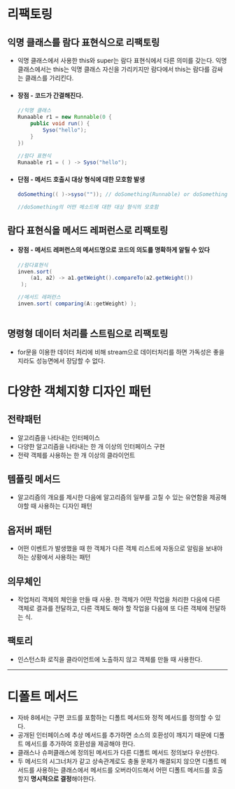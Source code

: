 # 리팩토링

## 익명 클래스를 람다 표현식으로 리팩토링

- 익명 클래스에서 사용한 this와 super는 람다 표현식에서 다른 의미를 갖는다. 익명 클래스에서는 this는 익명 클래스 자신을 가리키지만 람다에서 this는 람다를 감싸는 클래스를 가리킨다.

- #### 장점 -  코드가 간결해진다.

  ```java
  //익명 클래스
  Runaable r1 = new Runnable(0 {
      public void run() {
          Syso("hello");
      }
  })
      
  //람다 표현식    
  Runaable r1 = ( ) -> Syso("hello");  
  ```

- #### 단점 - 메서드 호출시 대상 형식에 대한 모호함 발생

  ```java
  doSomething(( )->syso("")); // doSomething(Runnable) or doSomething(Task t)
  
  //doSomething의 어떤 메소드에 대한 대상 형식의 모호함
  ```


## 람다 표현식을 메서드 레퍼런스로 리팩토링

- #### 장점 - 메서드 레퍼런스의 메서드명으로 코드의 의도를 명확하게 알릴 수 있다

  ```java
  //람다표현식
  inven.sort(
      (a1, a2) -> a1.getWeight().compareTo(a2.getWeight())
   );
  
  //메서드 레퍼런스
  inven.sort( comparing(A::getWeight) );
      
  ```


## 명령형 데이터 처리를 스트림으로 리팩토링

- for문을 이용한 데이터 처리에 비해 stream으로 데이터처리를 하면 가독성은 좋을지라도 성능면에서 장담할 수 없다.



# 다양한 객체지향 디자인 패턴

## 전략패턴

- 알고리즘을 나타내는 인터페이스
- 다양한 알고리즘을 나타내는 한 개 이상의 인터페이스 구현
- 전략 객체를 사용하는 한 개 이상의 클라이언트

## 템플릿 메서드

- 알고리즘의 개요를 제시한 다음에 알고리즘의 일부를 고칠 수 있는 유연함을 제공해야할 때 사용하는 디자인 패턴

## 옵저버 패턴

- 어떤 이벤트가 발생했을 때 한 객체가 다른 객체 리스트에 자동으로 알림을 보내야하는 상황에서 사용하는 패턴

## 의무체인

- 작업처리 객체의 체인을 만들 때 사용. 한 객체가 어떤 작업을 처리한 다음에 다른 객체로 결과를 전달하고, 다른 객체도 해야 할 작업을 다음에 또 다른 객체에 전달하는 식.

## 팩토리

- 인스턴스화 로직을 클라이언트에 노출하지 않고 객체를 만들 때 사용한다.



------



# 디폴트 메서드

- 자바 8에서는 구편 코드를 포함하는 디폴트 메서드와 정적 메서드를 정의할 수 있다.
- 공개된 인터페이스에 추상 메서드를 추가하면 소스의 호환성이 깨지기 때문에 디폴트 메서드를 추가하여 호환성을 제공해야 한다.
- 클래스나 슈퍼클래스에 정의된 메서드가 다른 디폴트 메서드 정의보다 우선한다.
- 두 메서드의 시그너처가 같고 상속관계로도 충돌 문제가 해결되지 않으면 디폴트 메서드를 사용하는 클래스에서 메서드를 오버라이드해서 어떤 디폴트 메서드를 호출할지 **명시적으로 결정**해야한다.